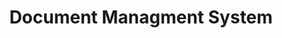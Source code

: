 ---
layout: project_old
title: Document Managment System
permalink: /4yp/e04/Document-Managment-System

has_children: false
parent: E04 Undergraduate Research Projects
grand_parent: Undergraduate Research Projects

cover_url: https://cepdnaclk.github.io/projects.ce.pdn.ac.lk/data/categories/4yp/cover_page.jpg
thumbnail_url: /data/categories/4yp/thumbnail.jpg

team: [R.D.I.P.Devinda (E/04/065), W.M.H.S.Jayasuriya (E/04/131), A.K.S.Pemarathne (E/04/204)]
supervisors: [ Dr. Dr Manjula Sandirigama ]

has_publication: false
publication: ""
---